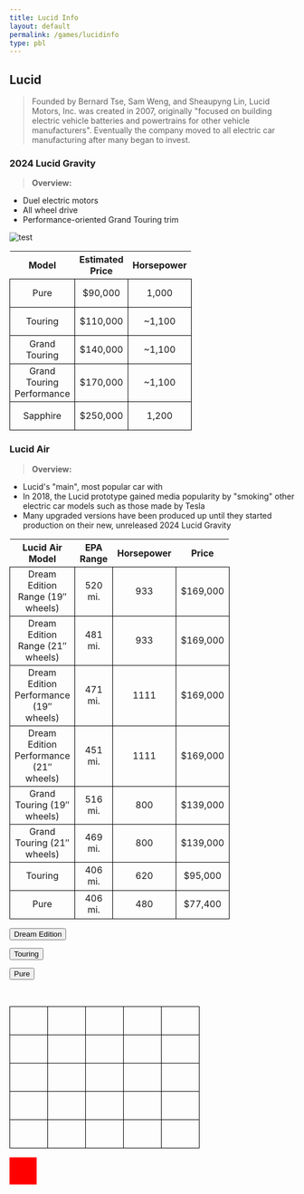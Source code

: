 ```yaml
---
title: Lucid Info
layout: default 
permalink: /games/lucidinfo
type: pbl
---
```


## Lucid
> Founded by Bernard Tse, Sam Weng, and Sheaupyng Lin, Lucid Motors, Inc. was created in 2007, originally "focused on building electric vehicle batteries and powertrains for other vehicle manufacturers". Eventually the company moved to all electric car manufacturing after many began to invest. 

### 2024 Lucid Gravity
> **Overview:** 
- Duel electric motors
- All wheel drive
- Performance-oriented Grand Touring trim

![]({{site.baseurl}}/images/gravity.png "test")

| Model | Estimated Price | Horsepower |
| - | - | - |
| Pure | $90,000 | 1,000 |
| Touring | $110,000 | ~1,100 |
| Grand Touring | $140,000 | ~1,100 |
| Grand Touring Performance | $170,000 | ~1,100 |
| Sapphire | $250,000 | 1,200 |


### Lucid Air
> **Overview:**
- Lucid's "main", most popular car with 
- In 2018, the Lucid prototype gained media popularity by "smoking" other electric car models such as those made by Tesla
- Many upgraded versions have been produced up until they started production on their new, unreleased 2024 Lucid Gravity 

| Lucid Air Model | EPA Range | Horsepower | Price |
| - | - | - | - |
| Dream Edition Range (19″ wheels) | 520 mi. | 933 | $169,000 |
| Dream Edition Range (21″ wheels) | 481 mi. | 933 | $169,000 |
| Dream Edition Performance (19″ wheels) | 471 mi. | 1111 | $169,000 |
| Dream Edition Performance (21″ wheels) | 451 mi. | 1111 | $169,000 |
| Grand Touring (19″ wheels) | 516 mi. | 800 | $139,000 |
| Grand Touring (21″ wheels) | 469 mi. | 800 | $139,000 |
| Touring | 406 mi. | 620 | $95,000 |
| Pure | 406 mi. | 480 | $77,400 |

<button onclick="myFunction()">Dream Edition</button>
<script>
function myFunction() {
  var x = document.createElement("IMG");
  x.setAttribute("src", "dreamedition.png");
  x.setAttribute("width", "304");
  x.setAttribute("height", "228");
  x.setAttribute("alt", "image");
  document.body.appendChild(x);
}
</script>

<button onclick="myFunction()">Touring</button>
<script>
function myFunction() {
  var y = document.createElement("IMG");
  y.setAttribute("src", "air.png");
  y.setAttribute("width", "304");
  y.setAttribute("height", "228");
  y.setAttribute("alt", "image");
  document.body.appendChild(y);
}
</script>

<button onclick="myFunction()">Pure</button>
<script>
function myFunction() {
  var z = document.createElement("IMG");
  z.setAttribute("src", "pure.png");
  z.setAttribute("width", "304");
  z.setAttribute("height", "228");
  z.setAttribute("alt", "image");
  document.body.appendChild(z);
}
</script>

<br>

<html>
  <head>
    <style>
      table {
        border-collapse: collapse;
      }
      td {
        width: 50px;
        height: 50px;
        border: 1px solid black;
        text-align: center;
      }
      #piece {
        width: 48px;
        height: 48px;
        background-color: red;
        position: absolute;
      }
    </style>
  </head>
  <body>
    <table>
      <tr>
        <td id="cell-1"></td>
        <td id="cell-2"></td>
        <td id="cell-3"></td>
        <td id="cell-4"></td>
        <td id="cell-5"></td>
      </tr>
      <tr>
        <td id="cell-6"></td>
        <td id="cell-7"></td>
        <td id="cell-8"></td>
        <td id="cell-9"></td>
        <td id="cell-10"></td>
      </tr>
      <tr>
        <td id="cell-11"></td>
        <td id="cell-12"></td>
        <td id="cell-13"></td>
        <td id="cell-14"></td>
        <td id="cell-15"></td>
      </tr>
      <tr>
        <td id="cell-16"></td>
        <td id="cell-17"></td>
        <td id="cell-18"></td>
        <td id="cell-19"></td>
        <td id="cell-20"></td>
      </tr>
      <tr>
        <td id="cell-21"></td>
        <td id="cell-22"></td>
        <td id="cell-23"></td>
        <td id="cell-24"></td>
        <td id="cell-25"></td>
      </tr>
    </table>
    <div id="piece"></div>
  </body>
</html>
